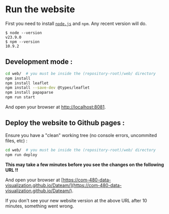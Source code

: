 # Run the website

First you need to install [`node.js`](nodejs.org) and `npm`. Any recent version will do.

``` shell
$ node --version
v23.9.0
$ npm --version
10.9.2
```

## Development mode :

```bash
cd web/  # you must be inside the (repository-root)/web/ directory
npm install
npm install leaflet
npm install --save-dev @types/leaflet
npm install papaparse
npm run start
```

And open your browser at [http://localhost:8081](http://localhost:8081).

## Deploy the website to Github pages :

Ensure you have a "clean" working tree (no console errors, uncommited files, etc) :

```bash
cd web/  # you must be inside the (repository-root)/web/ directory
npm run deploy
```

**This may take a few minutes before you see the changes on the following URL !!**

And open your browser at [https://com-480-data-visualization.github.io/Dateam/](https://com-480-data-visualization.github.io/Dateam/).

If you don't see your new website version at the above URL after 10 minutes, something went wrong.
